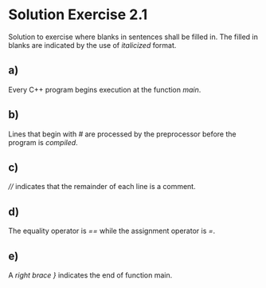 # Solution Exercise 2.1

Solution to exercise where blanks in sentences shall be filled in. The filled in blanks are indicated by the use of *italicized* format.

## a)

Every C++ program begins execution at the function *main*.

## b)

Lines that begin with *#* are processed by the preprocessor before the program is *compiled*.

## c)

*//* indicates that the remainder of each line is a comment.

## d)

The equality operator is *==* while the assignment operator is *=*.

## e)

A *right brace }* indicates the end of function main.
